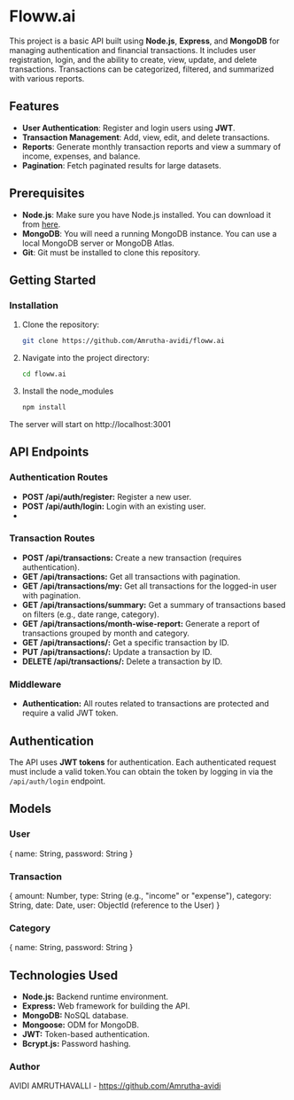 # Floww.ai

This project is a basic API built using **Node.js**, **Express**, and **MongoDB** for managing authentication and financial transactions. It includes user registration, login, and the ability to create, view, update, and delete transactions. Transactions can be categorized, filtered, and summarized with various reports.

## Features
- **User Authentication**: Register and login users using **JWT**.
- **Transaction Management**: Add, view, edit, and delete transactions.
- **Reports**: Generate monthly transaction reports and view a summary of income, expenses, and balance.
- **Pagination**: Fetch paginated results for large datasets.

## Prerequisites

- **Node.js**: Make sure you have Node.js installed. You can download it from [here](https://nodejs.org/).
- **MongoDB**: You will need a running MongoDB instance. You can use a local MongoDB server or MongoDB Atlas.
- **Git**: Git must be installed to clone this repository.

## Getting Started

### Installation

1. Clone the repository:

   ```bash
   git clone https://github.com/Amrutha-avidi/floww.ai
2. Navigate into the project directory: 
    ``` bash 
    cd floww.ai
3. Install the node_modules
    ``` bash
    npm install
The server will start on http://localhost:3001

## API Endpoints

### Authentication Routes
- **POST /api/auth/register:** Register a new user.
- **POST /api/auth/login:** Login with an existing user.
- 
### Transaction Routes
- **POST /api/transactions:** Create a new transaction (requires authentication).
- **GET /api/transactions:** Get all transactions with pagination.
- **GET /api/transactions/my:** Get all transactions for the logged-in user with pagination.
- **GET /api/transactions/summary:** Get a summary of transactions based on filters (e.g., date range, category).
- **GET /api/transactions/month-wise-report:** Generate a report of transactions grouped by month and category.
- **GET /api/transactions/:**  Get a specific transaction by ID.
- **PUT /api/transactions/:** Update a transaction by ID.
- **DELETE /api/transactions/:** Delete a transaction by ID.

### Middleware
- **Authentication:** All routes related to transactions are protected and require a valid JWT token.

## Authentication 
The API uses **JWT tokens** for authentication. Each authenticated request must include a valid token.You can obtain the token by logging in via the `/api/auth/login` endpoint.

## Models

### User
 
   {
     name: String,
     password: String
   }

### Transaction
 
   {
     amount: Number,
     type: String (e.g., "income" or "expense"),
     category: String,
     date: Date,
     user: ObjectId (reference to the User)
   }

### Category
 
   {
     name: String,
     password: String
   }

## Technologies Used
- **Node.js:** Backend runtime environment.
- **Express:** Web framework for building the API.
- **MongoDB:** NoSQL database.
- **Mongoose:** ODM for MongoDB.
- **JWT:** Token-based authentication.
- **Bcrypt.js:** Password hashing.

### Author
AVIDI AMRUTHAVALLI - https://github.com/Amrutha-avidi
